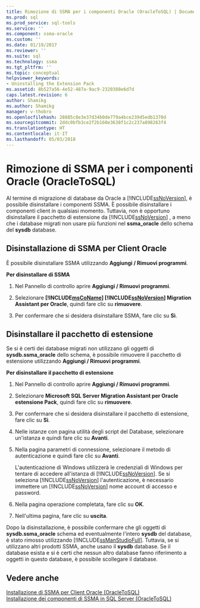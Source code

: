 ```yaml
---
title: Rimozione di SSMA per i componenti Oracle (OracleToSQL) | Documenti Microsoft
ms.prod: sql
ms.prod_service: sql-tools
ms.service: ''
ms.component: ssma-oracle
ms.custom: ''
ms.date: 01/19/2017
ms.reviewer: ''
ms.suite: sql
ms.technology: ssma
ms.tgt_pltfrm: ''
ms.topic: conceptual
helpviewer_keywords:
- Uninstalling the Extension Pack
ms.assetid: 8b527a56-4e52-487a-9ac9-2320388e6d7d
caps.latest.revision: 6
author: Shamikg
ms.author: Shamikg
manager: v-thobro
ms.openlocfilehash: 28885c8e3e37d34b0de779a4bce239d5edb1370d
ms.sourcegitcommit: 2ddc0bfb3ce2f2b160e3638f1c2c237a898263f4
ms.translationtype: HT
ms.contentlocale: it-IT
ms.lasthandoff: 05/03/2018
---
```

# <a name="removing-ssma--for-oracle-components-oracletosql"></a>Rimozione di SSMA per i componenti Oracle (OracleToSQL)
Al termine di migrazione di database da Oracle a [!INCLUDE[ssNoVersion](../../includes/ssnoversion_md.md)], è possibile disinstallare i componenti SSMA. È possibile disinstallare i componenti client in qualsiasi momento. Tuttavia, non è opportuno disinstallare il pacchetto di estensione da [!INCLUDE[ssNoVersion](../../includes/ssnoversion_md.md)] , a meno che i database migrati non usare più funzioni nel **ssma_oracle** dello schema del **sysdb** database.  
  
## <a name="uninstalling-the-ssma-for-oracle-client"></a>Disinstallazione di SSMA per Client Oracle  
È possibile disinstallare SSMA utilizzando **Aggiungi / Rimuovi programmi**.  
  
**Per disinstallare di SSMA**  
  
1.  Nel Pannello di controllo aprire **Aggiungi / Rimuovi programmi**.  
  
2.  Selezionare  **[!INCLUDE[msCoName](../../includes/msconame_md.md)] [!INCLUDE[ssNoVersion](../../includes/ssnoversion_md.md)] Migration Assistant per Oracle**, quindi fare clic su **rimuovere**.  
  
3.  Per confermare che si desidera disinstallare SSMA, fare clic su **Sì**.  
  
## <a name="uninstalling-the-extension-pack"></a>Disinstallare il pacchetto di estensione  
Se si è certi dei database migrati non utilizzano gli oggetti di **sysdb.ssma_oracle** dello schema, è possibile rimuovere il pacchetto di estensione utilizzando **Aggiungi / Rimuovi programmi**.  
  
**Per disinstallare il pacchetto di estensione**  
  
1.  Nel Pannello di controllo aprire **Aggiungi / Rimuovi programmi**.  
  
2.  Selezionare **Microsoft SQL Server Migration Assistant per Oracle estensione Pack**, quindi fare clic su **rimuovere**.  
  
3.  Per confermare che si desidera disinstallare il pacchetto di estensione, fare clic su **Sì**.  
  
4.  Nelle istanze con pagina utilità degli script del Database, selezionare un'istanza e quindi fare clic su **Avanti**.  
  
5.  Nella pagina parametri di connessione, selezionare il metodo di autenticazione e quindi fare clic su **Avanti**.  
  
    L'autenticazione di Windows utilizzerà le credenziali di Windows per tentare di accedere all'istanza di [!INCLUDE[ssNoVersion](../../includes/ssnoversion_md.md)]. Se si seleziona [!INCLUDE[ssNoVersion](../../includes/ssnoversion_md.md)] l'autenticazione, è necessario immettere un [!INCLUDE[ssNoVersion](../../includes/ssnoversion_md.md)] nome account di accesso e password.  
  
6.  Nella pagina operazione completata, fare clic su **OK**.  
  
7.  Nell'ultima pagina, fare clic su **uscita**.  
  
Dopo la disinstallazione, è possibile confermare che gli oggetti di **sysdb.ssma_oracle** schema ed eventualmente l'intero **sysdb** del database, è stato rimosso utilizzando [!INCLUDE[ssManStudioFull](../../includes/ssmanstudiofull_md.md)]. Tuttavia, se si utilizzano altri prodotti SSMA, anche usano il **sysdb** database. Se il database esista e si è certi che nessun altro database fanno riferimento a oggetti in questo database, è possibile scollegare il database.  
  
## <a name="see-also"></a>Vedere anche  
[Installazione di SSMA per Client Oracle &#40;OracleToSQL&#41;](../../ssma/oracle/installing-ssma-for-oracle-client-oracletosql.md)  
[Installazione dei componenti di SSMA in SQL Server &#40;OracleToSQL&#41;](../../ssma/oracle/installing-ssma-components-on-sql-server-oracletosql.md)  
  
